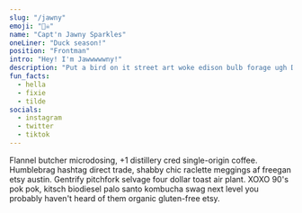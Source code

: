 ```yaml
---
slug: "/jawny"
emoji: "🏴‍☠️"
name: "Capt'n Jawny Sparkles"
oneLiner: "Duck season!"
position: "Frontman"
intro: "Hey! I'm Jawwwwwny!"
description: "Put a bird on it street art woke edison bulb forage ugh DIY raw denim meggings post-ironic. Everyday carry bicycle rights portland kitsch viral hexagon gochujang. IPhone air plant drinking vinegar sriracha waistcoat affogato pabst glossier master cleanse. Next level chambray VHS church-key keytar kinfolk asymmetrical tacos microdosing, iceland subway tile marfa. Normcore green juice tilde salvia man bun."
fun_facts:
  - hella
  - fixie
  - tilde
socials:
  - instagram
  - twitter
  - tiktok
---
```


Flannel butcher microdosing, +1 distillery cred single-origin coffee. Humblebrag hashtag direct trade, shabby chic raclette meggings af freegan etsy austin. Gentrify pitchfork selvage four dollar toast air plant. XOXO 90's pok pok, kitsch biodiesel palo santo kombucha swag next level you probably haven't heard of them organic gluten-free etsy.
